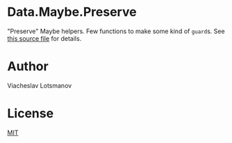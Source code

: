 # Data.Maybe.Preserve

"Preserve" Maybe helpers. Few functions to make some kind of `guard`s.
See [this source file](src/Data/Maybe/Preserve.hs) for details.

# Author

Viacheslav Lotsmanov

# License

[MIT](LICENSE)

